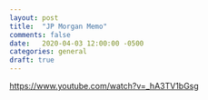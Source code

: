 ```yaml
---
layout: post
title:  "JP Morgan Memo"
comments: false
date:   2020-04-03 12:00:00 -0500
categories: general
draft: true
---
```


https://www.youtube.com/watch?v=_hA3TV1bGsg
